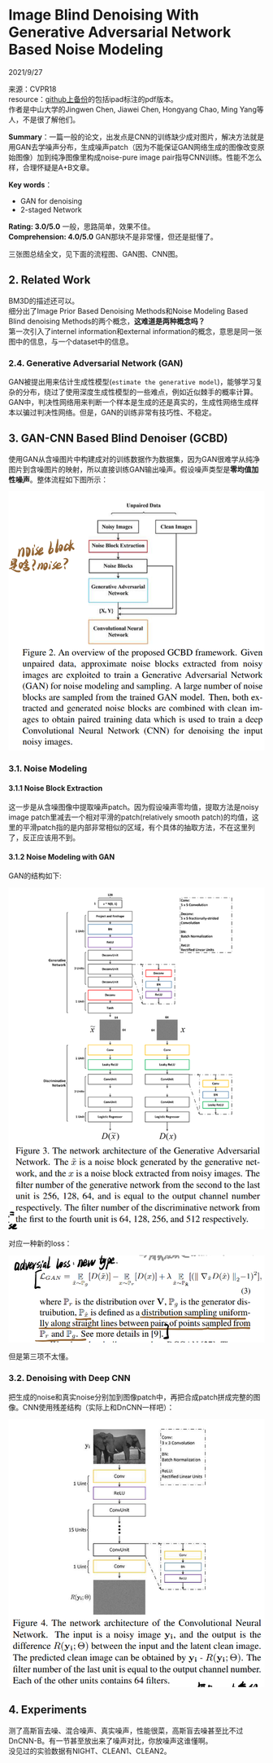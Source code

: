 # Image Blind Denoising With Generative Adversarial Network Based Noise Modeling  

2021/9/27  

来源：CVPR18  
resource：[github上备份](https://github.com/YouCaiJun98/YouCaiJun98.github.io/blob/master/articles/CV/Denoising/GCBD.pdf)的包括ipad标注的pdf版本。  
作者是中山大学的Jingwen Chen, Jiawei Chen, Hongyang Chao, Ming Yang等人，不是很了解他们。  

**Summary**：一篇一般的论文，出发点是CNN的训练缺少成对图片，解决方法就是用GAN去学噪声分布，生成噪声patch（因为不能保证GAN网络生成的图像改变原始图像）加到纯净图像里构成noise-pure image pair指导CNN训练。性能不怎么样，合理怀疑是A+B文章。            

**Key words**：  
* GAN for denoising  
* 2-staged Network  

**Rating: 3.0/5.0** 一般，思路简单，效果不佳。  
**Comprehension: 4.0/5.0** GAN那块不是非常懂，但还是挺懂了。   

三张图总结全文，见下面的流程图、GAN图、CNN图。  

## 2. Related Work  
BM3D的描述还可以。  
细分出了Image Prior Based Denoising Methods和Noise Modeling Based Blind denoising Methods的两个概念，**这难道是两种概念吗？**  
第一次引入了internel information和external information的概念，意思是同一张图中的信息，与一个dataset中的信息。  
### 2.4. Generative Adversarial Network (GAN)  
GAN被提出用来估计生成性模型(`estimate the generative model`)，能够学习复杂的分布，绕过了使用深度生成性模型的一些难点，例如近似棘手的概率计算。GAN中，判决性网络用来判断一个样本是生成的还是真实的，生成性网络生成样本以骗过判决性网络。但是，GAN的训练非常有技巧性、不稳定。      

## 3. GAN-CNN Based Blind Denoiser (GCBD)  
使用GAN从含噪图片中构建成对的训练数据作为数据集，因为GAN很难学从纯净图片到含噪图片的映射，所以直接训练GAN输出噪声。假设噪声类型是**零均值加性噪声**。整体流程如下图所示：  

![](https://raw.githubusercontent.com/YouCaiJun98/MyPicBed/main/imgs/202109290001.png)  

### 3.1. Noise Modeling  
#### 3.1.1 Noise Block Extraction  
这一步是从含噪图像中提取噪声patch。因为假设噪声零均值，提取方法是noisy image patch里减去一个相对平滑的patch(relatively smooth patch)的均值，这里的平滑patch指的是内部非常相似的区域，有个具体的抽取方法，不在这里列了，反正应该用不到。  

#### 3.1.2 Noise Modeling with GAN  
GAN的结构如下:  

![](https://raw.githubusercontent.com/YouCaiJun98/MyPicBed/main/imgs/202109290002.png)  

对应一种新的loss：  

![](https://raw.githubusercontent.com/YouCaiJun98/MyPicBed/main/imgs/202109290003.png)  

但是第三项不太懂。  

### 3.2. Denoising with Deep CNN  
把生成的noise和真实noise分别加到图像patch中，再把合成patch拼成完整的图像。CNN使用残差结构（实际上和DnCNN一样吧）：   

![](https://raw.githubusercontent.com/YouCaiJun98/MyPicBed/main/imgs/202109290004.png)  

## 4. Experiments  
测了高斯盲去噪、混合噪声、真实噪声，性能很菜，高斯盲去噪甚至比不过DnCNN-B。有一节甚至放出来了噪声对比，你放噪声这谁懂啊。  
没见过的实验数据有NIGHT、CLEAN1、CLEAN2。  






